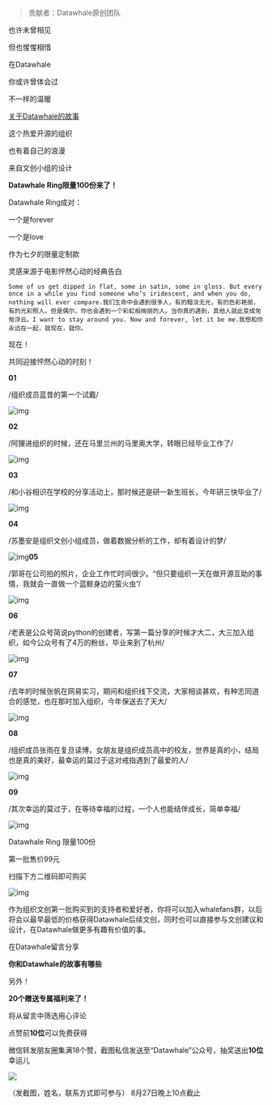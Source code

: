 > 贡献者：Datawhale原创团队

也许未曾相见

但也惺惺相惜

在Datawhale

你或许曾体会过

不一样的温暖



[关于Datawhale的故事](http://mp.weixin.qq.com/s?__biz=MzIyNjM2MzQyNg==&mid=2247484650&idx=1&sn=6f7fa70203b44867baf29191dc36bf1c&chksm=e870d5a7df075cb19a5b2014ea80a1c534c8d03cc917fd08bdd38142be5ba3c8a654adda259f&scene=21#wechat_redirect)



这个热爱开源的组织

也有着自己的浪漫



来自文创小组的设计

**Datawhale Ring限量100份来了！**

Datawhale Ring成对：

一个是forever

一个是love

作为七夕的限量定制款

灵感来源于电影怦然心动的经典告白

```
Some of us get dipped in flat, some in satin, some in gloss. But every once in a while you find someone who’s iridescent, and when you do, nothing will ever compare.我们生命中会遇到很多人，有的黯淡无光，有的色彩艳丽，有的光彩照人。但是偶尔，你也会遇到一个彩虹般绚丽的人。当你真的遇到，其他人就此变成匆匆浮云。I want to stay around you. Now and forever, let it be me.我想和你永远在一起，就现在，就你。
```

现在！

共同迎接怦然心动的时刻！

**01**

/组织成员蓝昔的第一个试戴/

![img](https://mmbiz.qpic.cn/mmbiz_png/vI9nYe94fsHBmZPKXkDfnzGCBkZOyc5MtTGRvUEN0bRof0nUP8jgovSfuicNvoib7Yls3CZwQadjxljkZ20pO5icQ/640?wx_fmt=png)

**02**

/阿狸进组织的时候，还在马里兰州的马里奥大学，转眼已经毕业工作了/

![img](https://mmbiz.qpic.cn/mmbiz_png/vI9nYe94fsHBmZPKXkDfnzGCBkZOyc5Mib2zLCFpJJvDXrw4x4DCjCY3G2d9k6JlxuiaxQHz4p9uNTPkiazWFQMtQ/640?wx_fmt=png)

**03**

/和小谷相识在学校的分享活动上，那时候还是研一新生班长，今年研三快毕业了/

![img](https://mmbiz.qpic.cn/mmbiz_png/vI9nYe94fsHBmZPKXkDfnzGCBkZOyc5Miayx81OpGuhqP8W2wn3mjzkVtTz2hzZvWhfukGiaVbnktgwXZ61slFDA/640?wx_fmt=other)

**04**

/苏墨安是组织文创小组成员，做着数据分析的工作，却有着设计的梦/

![img](https://mmbiz.qpic.cn/mmbiz_png/vI9nYe94fsHBmZPKXkDfnzGCBkZOyc5M005TIj0ibMh7uia0fpTMaysOtXWseKgPOldTo4NdfovEUDibgakWDz5Mw/640?wx_fmt=png)**05**

/郭哥在公司拍的照片，企业工作忙时间很少。“但只要组织一天在做开源互助的事情，我就会一直做一个蓝鲸身边的萤火虫”/

![img](https://mmbiz.qpic.cn/mmbiz_png/vI9nYe94fsHBmZPKXkDfnzGCBkZOyc5MLHUCFW7UZJX1AM8afNtKWv5kbLXjtSTYex7L7FPcXodYtG6qQic3l1A/640?wx_fmt=png)

**06**

/老表是公众号简说python的创建者，写第一篇分享的时候才大二，大三加入组织，如今公众号有了4万的粉丝，毕业来到了杭州/

![img](https://mmbiz.qpic.cn/mmbiz_png/vI9nYe94fsHBmZPKXkDfnzGCBkZOyc5MSpfJuJcD4iareiaQvuInxvyMTUaiaFItoLJwAMicc8AJhqgiaBeZ5ryoWMg/640?wx_fmt=png)

**07**

/去年的时候张帆在网易实习，期间和组织线下交流，大家相谈甚欢，有种志同道合的感觉，也在那时加入组织，今年保送去了天大/

![img](https://mmbiz.qpic.cn/mmbiz_png/vI9nYe94fsHBmZPKXkDfnzGCBkZOyc5MgDPaN89p5x5UJdOtcDMticia6Aicsn9349RWc74nRrpO1adlA6TicaOdJQ/640?wx_fmt=png)

**08**

/组织成员张雨在复旦读博，女朋友是组织成员高中的校友，世界是真的小，结局也是真的美好，最幸运的莫过于这对戒指遇到了最爱的人/

![img](https://mmbiz.qpic.cn/mmbiz_png/vI9nYe94fsHBmZPKXkDfnzGCBkZOyc5MKwGx6Js2hYMDz28Px7sDTgWjNKwwM6vcaTZGcne0arAIaZyK63DQkA/640?wx_fmt=other)

**09**

/其次幸运的莫过于，在等待幸福的过程，一个人也能结伴成长，简单幸福/

![img](https://mmbiz.qpic.cn/mmbiz_png/vI9nYe94fsHBmZPKXkDfnzGCBkZOyc5M3u6dOGM2iaiaODwWcyK81ZjhPia5w9PkKGicZzGjhKpYWK6YKRZLcwNbFw/640?wx_fmt=other)



Datawhale Ring 限量100份

第一批售价99元

扫描下方二维码即可购买

![img](https://mmbiz.qpic.cn/mmbiz_jpg/vI9nYe94fsHBmZPKXkDfnzGCBkZOyc5MsFoS4tfiaibFMGYk9nsdWyaJRlXW3iafO2qvSXkJ7dkbqJDoXrQoTqlsw/640?wx_fmt=other)

作为组织文创第一批购买到的支持者和爱好者，你将可以加入whalefans群，以后将会以最早最低的价格获得Datawhale后续文创，同时也可以直接参与文创建议和设计，在Datawhale做更多有趣有价值的事。



在Datawhale留言分享

**你和Datawhale的故事有哪些**



另外！

**20个赠送专属福利来了！**

将从留言中筛选用心评论

点赞前**10位**可以免费获得

微信转发朋友圈集满18个赞，截图私信发送至“Datawhale”公众号，抽奖送出**10位**幸运儿

![](https://tva1.sinaimg.cn/large/0081Kckwly1gkc2glljwhj30p00a5q44.jpg)

（发截图，姓名，联系方式即可参与）
8月27日晚上10点截止